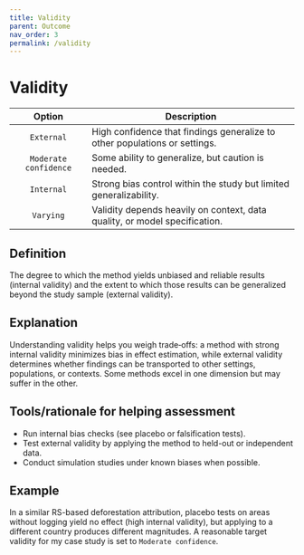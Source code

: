 ```yaml
---
title: Validity
parent: Outcome
nav_order: 3
permalink: /validity
---
```


# Validity

|  **Option**        | **Description**            |
|:------------------:|----------------------------|
| `External` | High confidence that findings generalize to other populations or settings. |
| `Moderate confidence` | Some ability to generalize, but caution is needed. |
| `Internal` | Strong bias control within the study but limited generalizability. |
| `Varying` | Validity depends heavily on context, data quality, or model specification. |


## Definition
The degree to which the method yields unbiased and reliable results (internal validity) and the extent to which those results can be generalized beyond the study sample (external validity).

## Explanation
Understanding validity helps you weigh trade‑offs: a method with strong internal validity minimizes bias in effect estimation, while external validity determines whether findings can be transported to other settings, populations, or contexts. Some methods excel in one dimension but may suffer in the other.

## Tools/rationale for helping assessment
- Run internal bias checks (see placebo or falsification tests). 
- Test external validity by applying the method to held-out or independent data. 
- Conduct simulation studies under known biases when possible. 

## Example
In a similar RS-based deforestation attribution, placebo tests on areas without logging yield no effect (high internal validity), but applying to a different country produces different magnitudes. A reasonable target validity for my case study is set to `Moderate confidence`.